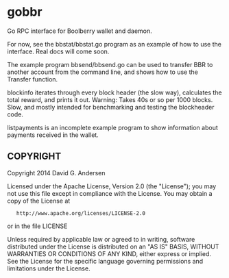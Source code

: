 gobbr
=====

Go RPC interface for Boolberry wallet and daemon.

For now, see the bbstat/bbstat.go program as an example of how to
use the interface.  Real docs will come soon.

The example program bbsend/bbsend.go can be used to transfer
BBR to another account from the command line, and shows how to
use the Transfer function.

blockinfo iterates through every block header (the slow way),
calculates the total reward, and prints it out.  Warning:  Takes
40s or so per 1000 blocks.  Slow, and mostly intended for benchmarking
and testing the blockheader code.

listpayments is an incomplete example program to show information about
payments received in the wallet.

## COPYRIGHT

   Copyright 2014 David G. Andersen

   Licensed under the Apache License, Version 2.0 (the "License");
   you may not use this file except in compliance with the License.
   You may obtain a copy of the License at

       http://www.apache.org/licenses/LICENSE-2.0

   or in the file LICENSE

   Unless required by applicable law or agreed to in writing, software
   distributed under the License is distributed on an "AS IS" BASIS,
   WITHOUT WARRANTIES OR CONDITIONS OF ANY KIND, either express or implied.
   See the License for the specific language governing permissions and
   limitations under the License.

